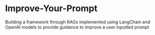 # Improve-Your-Prompt
Building a framework through RAGs implemented using LangChain and OpenAI models to provide guidance to improve a user inputted prompt
